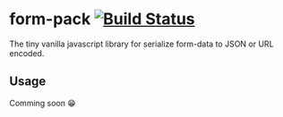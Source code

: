 # form-pack [![Build Status](https://travis-ci.org/DEKCOMSTORY/form-pack.svg?branch=master)](https://travis-ci.org/DEKCOMSTORY/form-pack)
The tiny vanilla javascript library for serialize form-data to JSON or URL encoded.

## Usage
Comming soon 😁
